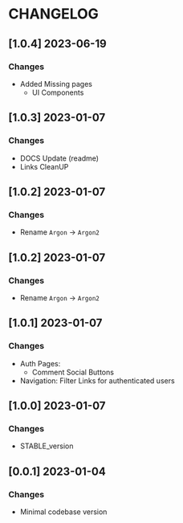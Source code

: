 # CHANGELOG

## [1.0.4] 2023-06-19
### Changes

- Added Missing pages 
  - UI Components

## [1.0.3] 2023-01-07
### Changes

- DOCS Update (readme)
- Links CleanUP

## [1.0.2] 2023-01-07
### Changes

- Rename `Argon` -> `Argon2`

## [1.0.2] 2023-01-07
### Changes

- Rename `Argon` -> `Argon2`

## [1.0.1] 2023-01-07
### Changes

- Auth Pages:
  - Comment Social Buttons
- Navigation: Filter Links for authenticated users

## [1.0.0] 2023-01-07
### Changes

- STABLE_version

## [0.0.1] 2023-01-04
### Changes

- Minimal codebase version
